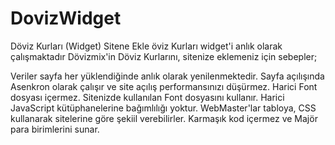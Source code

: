 # DovizWidget
Döviz Kurları (Widget) Sitene Ekle
öviz Kurları widget'i anlık olarak çalışmaktadır
Dövizmix'in Döviz Kurlarını, sitenize eklemeniz için sebepler;

Veriler sayfa her yüklendiğinde anlık olarak yenilenmektedir.
Sayfa açılışında Asenkron olarak çalışır ve site açılış performansınızı düşürmez.
Harici Font dosyası içermez. Sitenizde kullanılan Font dosyasını kullanır.
Harici JavaScript kütüphanelerine bağımlılığı yoktur.
WebMaster'lar tabloya, CSS kullanarak sitelerine göre şekiil verebilirler.
Karmaşık kod içermez ve Majör para birimlerini sunar.

<div id="kurlar"></div><script async src="https://dovizmix.com/dovizmix/js/dovizwidget.min.js" type="text/javascript" charset="utf-8"></script>
